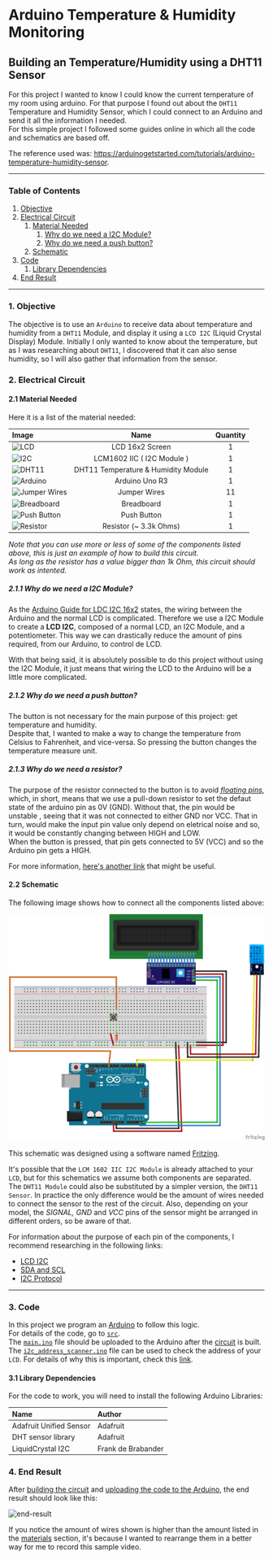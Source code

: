 # Arduino Temperature & Humidity Monitoring
## Building an Temperature/Humidity using a DHT11 Sensor

For this project I wanted to know I could know the current temperature of my room using arduino. For that purpose I found out about the `DHT11` Temperature and Humidity Sensor, which I could connect to an Arduino and send it all the information I needed. 
<br>
For this simple project I followed some guides online in which all the code and schematics are based off.

The reference used was: https://arduinogetstarted.com/tutorials/arduino-temperature-humidity-sensor.
<hr>

### Table of Contents

1. [Objective](#1-objective)
2. [Electrical Circuit](#2-electrical-circuit)
   1. [Material Needed](#21-material-needed)
        1. [Why do we need a I2C Module?](#211-why-do-we-need-a-i2c-module)
        2. [Why do we need a push button?](#212-why-do-we-need-a-push-button)
   2. [Schematic](#22-schematic)
3. [Code](#3-code)
    1. [Library Dependencies](#31-library-dependencies)
4. [End Result](#4-end-result)

<hr>

### 1. Objective

The objective is to use an `Arduino` to receive data about temperature and humidity from a `DHT11` Module, and display it using a `LCD I2C` (Liquid Crystal Display) Module.
Initially I only wanted to know about the temperature, but as I was researching about `DHT11`, I discovered that it can also sense humidity, so I will also gather that information from the sensor.

### 2. Electrical Circuit

#### 2.1 Material Needed

Here it is a list of the material needed:

| Image | Name | Quantity |
| :- | :-: | :-: |
| <img title="LCD" alt="LCD" src="https://external-content.duckduckgo.com/iu/?u=https%3A%2F%2Fomatompower.com%2Fwp-content%2Fuploads%2F2018%2F06%2Flcd-with-i2c-front-side-123.jpg&f=1&nofb=1&ipt=806c9f31cc45a3c71f0ef5f1cbb0cbbaf6a4c160a449efc234b750e51589e941&ipo=images" height=150 width=150> | LCD 16x2 Screen | 1
| <img title="I2C" alt="I2C" src="https://external-content.duckduckgo.com/iu/?u=https%3A%2F%2Fstatic.cytron.io%2Fimage%2Fcache%2Fcatalog%2Fproducts%2FI2C-LCD-MOD%2FI2C-LCD-MOD%2520(4)-800x800.jpg&f=1&nofb=1&ipt=3a47551444430228458e8b5626d1a78ff682685901164d27b72543bb5ced1902&ipo=images" height=150 width=150> | LCM1602 IIC ( I2C Module ) | 1
| <img title="DHT11" alt="DHT11" src="https://www.robotshop.com/cdn/shop/products/dht11-temperature-humidity-sensor-module-breakout_800x.jpg?v=1695135459" height=150 width=150> | DHT11 Temperature & Humidity Module | 1
| <img title="Arduino" alt="Arduino" src="https://external-content.duckduckgo.com/iu/?u=https%3A%2F%2Fcdn.shopify.com%2Fs%2Ffiles%2F1%2F0615%2F2193%2Fproducts%2FArduino_Board_1600x.jpg%3Fv%3D1596129999&f=1&nofb=1&ipt=9fedae49e8553d96cd497922ab5646cd83243a2de830edd23dd8d0a0433c02fb&ipo=images" height=150 width=150> | Arduino Uno R3 | 1
| <img title="Jumper Wires" alt="Jumper Wires" src="https://external-content.duckduckgo.com/iu/?u=https%3A%2F%2Fcdn.littlebird.com.au%2Fimages%2Ffiles%2F000%2F055%2F417%2Flarge%2FSF-PRT-11026.jpg%3F1535764619&f=1&nofb=1&ipt=306dca85061e4a7bb0a6ea38eafd1e0886bf240b9728e60ed7067ccd1b099d84&ipo=images" height=150 width=150> | Jumper Wires | 11
| <img title="Breadboard" alt="Breadboard" src="https://external-content.duckduckgo.com/iu/?u=https%3A%2F%2Fcdn.littlebird.com.au%2Fimages%2Ffiles%2F000%2F094%2F126%2Flarge%2FPL-351.jpg%3F1535765128&f=1&nofb=1&ipt=38bb0fd0e676d864bd6b54f8d05fb2c289079dc2186062506f216984e948fe47&ipo=images" height=150 width=150> | Breadboard | 1
| <img title="Push Button" alt="Push Button" src="https://robu.in/wp-content/uploads/2019/11/6x6x5mm-Tactile-Push-Button-Switch-4.jpg" height=150 width=150> | Push Button | 1
| <img title="Resistor" alt="Resistor" src="https://mifraelectronics.com/wp-content/uploads/2022/10/31j9NLKvIL.jpg" height=150 width=150> | Resistor (~ 3.3k Ohms) | 1

_Note that you can use more or less of some of the components listed above, this is just an example of how to build this circuit._
<br>
_As long as the resistor has a value bigger than 1k Ohm, this circuit should work as intented._

##### __2.1.1 Why do we need a I2C Module?__

As the [Arduino Guide for LDC I2C 16x2](https://arduinogetstarted.com/tutorials/arduino-lcd-i2c) states, the wiring between the Arduino and the normal LCD is complicated. Therefore we use a I2C Module  to create a __LCD I2C__, composed of a normal LCD, an I2C Module, and a potentiometer. This way we can drastically reduce the amount of pins required, from our Arduino, to control de LCD.

With that being said, it is absolutely possible to do this project without using the I2C Module, it just means that wiring the LCD to the Arduino will be a little more complicated.

##### __2.1.2 Why do we need a push button?__

The button is not necessary for the main purpose of this project: get temperature and humidity.
<br>
Despite that, I wanted to make a way to change the temperature from Celsius to Fahrenheit, and vice-versa. So pressing the button changes the temperature measure unit.

##### __2.1.3 Why do we need a resistor?__

The purpose of the resistor connected to the button is to avoid [_floating pins_](https://www.programmingelectronics.com/floating-pins-pull-up-resistors-and-arduino/), which, in short, means that we use a pull-down resistor to set the defaut state of the arduino pin as 0V (GND). Without that, the pin would be unstable , seeing that it was not connected to either GND nor VCC. That in turn, would make the input pin value only depend on eletrical noise and so, it would be constantly changing between HIGH and LOW.
<br>
When the button is pressed, that pin gets connected to 5V (VCC) and so the Arduino pin gets a HIGH.

For more information, [here's another link](https://www.mouser.com/blog/dont-leave-your-pins-floating) that might be useful.

#### 2.2 Schematic

The following image shows how to connect all the components listed above:

![circuit](./schematics/circuit.png)

This schematic was designed using a software named [Fritzing](https://fritzing.org/download/).

It's possible that the `LCM 1602 IIC I2C Module` is already attached to your `LCD`, but for this schematics we assume both components are separated.
<br>
The `DHT11 Module` could also be substituted by a simpler version, the `DHT11 Sensor`. In practice the only difference would be the amount of wires needed to connect the sensor to the rest of the circuit. Also, depending on your model, the _SIGNAL, GND_ and _VCC_ pins of the sensor might be arranged in different orders, so be aware of that.

For information about the purpose of each pin of the components, I recommend researching in the following links:

* [LCD I2C](https://arduinogetstarted.com/tutorials/arduino-lcd-i2c)
* [SDA and SCL](https://www.circuitbasics.com/basics-of-the-i2c-communication-protocol/)
* [I2C Protocol](https://www.robot-electronics.co.uk/i2c-tutorial#:~:text=SCL%20is%20the%20clock%20line,the%20ground%20or%200%20volts.)

<hr>

### 3. Code

In this project we program an [Arduino](https://www.arduino.cc/en/software) to follow this logic. 
<br>
For details of the code, go to [`src`](./src/). 
<br>
The [`main.ino`](./src/main/main.ino) file should be uploaded to the Arduino after the [circuit](#22-schematic) is built.
<br>
The [`i2c_address_scanner.ino`](./src/i2c_address_scanner/i2c_address_scanner.ino) file can be used to check the address of your `LCD`. For details of why this is important, check this [link](https://lastminuteengineers.com/i2c-lcd-arduino-tutorial/#:~:text=pin%20labeled%20%E2%80%98LED%E2%80%99.-,I2C%20Address%20of%20LCD,-If%20you%20have).

#### 3.1 Library Dependencies

For the code to work, you will need to install the following Arduino Libraries:

| Name | Author |
| :- | :- |
| Adafruit Unified Sensor | Adafruit  |
| DHT sensor library | Adafruit  |
| LiquidCrystal I2C | Frank de Brabander |

### 4. End Result

After [building the circuit](#2-Electrical-circuit) and [uploading the code to the Arduino](#3-code), the end result should look like this:

  ![end-result](./schematics/circuit.gif)

If you notice the amount of wires shown is higher than the amount listed in the [materials](#21-material-needed) section, it's because I wanted to rearrange them in a better way for me to record this sample video.